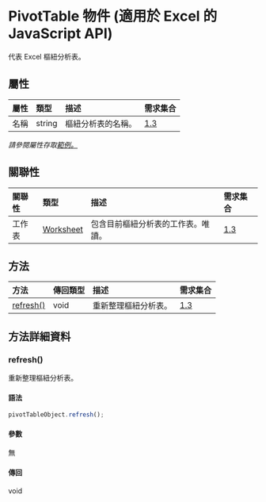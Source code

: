 # <a name="pivottable-object-javascript-api-for-excel"></a>PivotTable 物件 (適用於 Excel 的 JavaScript API)

代表 Excel 樞紐分析表。

## <a name="properties"></a>屬性

| 屬性	       | 類型	    |描述| 需求集合|
|:---------------|:--------|:----------|:----|
|名稱|string|樞紐分析表的名稱。|[1.3](../requirement-sets/excel-api-requirement-sets.md)|

_請參閱屬性存取[範例。](#property-access-examples)_

## <a name="relationships"></a>關聯性
| 關聯性 | 類型	    |描述| 需求集合|
|:---------------|:--------|:----------|:----|
|工作表|[Worksheet](worksheet.md)|包含目前樞紐分析表的工作表。唯讀。|[1.3](../requirement-sets/excel-api-requirement-sets.md)|

## <a name="methods"></a>方法

| 方法           | 傳回類型    |描述| 需求集合|
|:---------------|:--------|:----------|:----|
|[refresh()](#refresh)|void|重新整理樞紐分析表。|[1.3](../requirement-sets/excel-api-requirement-sets.md)|

## <a name="method-details"></a>方法詳細資料


### <a name="refresh"></a>refresh()
重新整理樞紐分析表。

#### <a name="syntax"></a>語法
```js
pivotTableObject.refresh();
```

#### <a name="parameters"></a>參數
無

#### <a name="returns"></a>傳回
void

